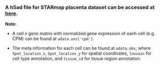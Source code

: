 ### A h5ad file for STARmap placenta dataset can be accessed at [here](https://drive.google.com/file/d/1DDCowUuZ7PPFUSZsjvSqntWkYJMjf1Na/view?usp=sharing).

**Note:**

- A cell x gene matrix with normalized gene expression of each cell (e.g. CPM) can be found at `adata.uns['cpm']`. 

  

- The meta information for each cell can be found at `adata.obs`, where `Spot_location_x`, `Spot_location_y` for spatial coordinates, `louvain` for cell type annotation, and `tissue_id` for tissue region annotation.
